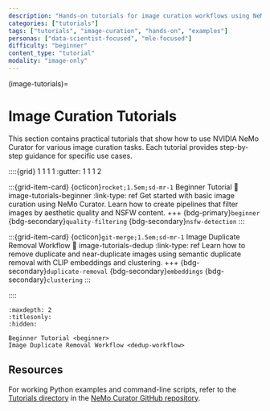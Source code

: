 ```yaml
---
description: "Hands-on tutorials for image curation workflows using NeMo Curator tools and techniques"
categories: ["tutorials"]
tags: ["tutorials", "image-curation", "hands-on", "examples"]
personas: ["data-scientist-focused", "mle-focused"]
difficulty: "beginner"
content_type: "tutorial"
modality: "image-only"
---
```


(image-tutorials)=
# Image Curation Tutorials


This section contains practical tutorials that show how to use NVIDIA NeMo Curator for various image curation tasks. Each tutorial provides step-by-step guidance for specific use cases.

::::{grid} 1 1 1 1
:gutter: 1 1 1 2

:::{grid-item-card} {octicon}`rocket;1.5em;sd-mr-1` Beginner Tutorial
:link: image-tutorials-beginner
:link-type: ref
Get started with basic image curation using NeMo Curator. Learn how to create pipelines that filter images by aesthetic quality and NSFW content.
+++
{bdg-primary}`beginner`
{bdg-secondary}`quality-filtering`
{bdg-secondary}`nsfw-detection`
:::

:::{grid-item-card} {octicon}`git-merge;1.5em;sd-mr-1` Image Duplicate Removal Workflow
:link: image-tutorials-dedup
:link-type: ref
Learn how to remove duplicate and near-duplicate images using semantic duplicate removal with CLIP embeddings and clustering.
+++
{bdg-secondary}`duplicate-removal`
{bdg-secondary}`embeddings`
{bdg-secondary}`clustering`
:::

::::

```{toctree}
:maxdepth: 2
:titlesonly:
:hidden:

Beginner Tutorial <beginner>
Image Duplicate Removal Workflow <dedup-workflow>
```

## Resources

For working Python examples and command-line scripts, refer to the [Tutorials directory](https://github.com/NVIDIA-NeMo/Curator/tree/main/tutorials/image) in the [NeMo Curator GitHub repository](https://github.com/NVIDIA-NeMo/Curator).
